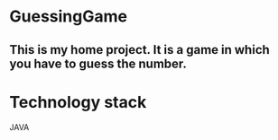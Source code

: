 # GuessingGame
This is my home project. It is a game in which you have to guess the number.
---
# Technology stack
JAVA
